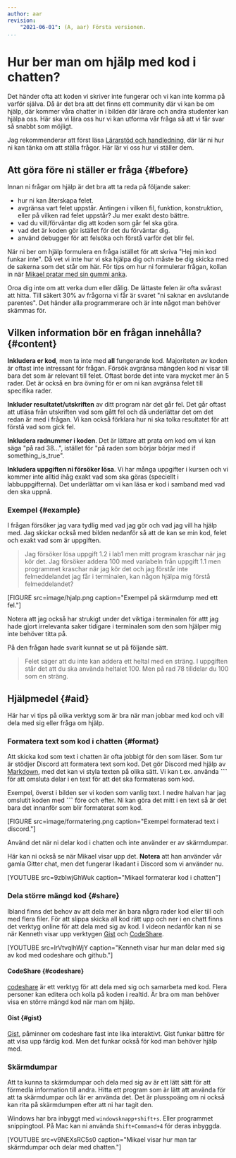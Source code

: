 ```yaml
---
author: aar
revision:
    "2021-06-01": (A, aar) Första versionen.
...
```

Hur ber man om hjälp med kod i chatten?
==================================

Det händer ofta att koden vi skriver inte fungerar och vi kan inte komma på varför själva. Då är det bra att det finns ett community där vi kan be om hjälp, där kommer våra chatter in i bilden där lärare och andra studenter kan hjälpa oss. Här ska vi lära oss hur vi kan utforma vår fråga så att vi får svar så snabbt som möjligt.

<!--more-->

Jag rekommenderar att först läsa [Lärarstöd och handledning](kurser/faq/lararstod-och-handledning), där lär ni hur ni kan tänka om att ställa frågor. Här lär vi oss hur vi ställer dem.



## Att göra före ni ställer er fråga {#before}

Innan ni frågar om hjälp är det bra att ta reda på följande saker:

- hur ni kan återskapa felet.
- avgränsa vart felet uppstår. Antingen i vilken fil, funktion, konstruktion, eller på vilken rad felet uppstår? Ju mer exakt desto bättre.
- vad du vill/förväntar dig att koden som går fel ska göra.
- vad det är koden gör istället för det du förväntar dig.
- använd debugger för att felsöka och förstå varför det blir fel.

När ni ber om hjälp formulera en fråga istället för att skriva "Hej min kod funkar inte". Då vet vi inte hur vi ska hjälpa dig och måste be dig skicka med de sakerna som det står om här. För tips om hur ni formulerar frågan, kollan in när [Mikael pratar med sin gummi anka](https://dbwebb.se/kurser/faq/lararstod-och-handledning#anka).

Oroa dig inte om att verka dum eller dålig. De lättaste felen är ofta svårast att hitta. Till säkert 30% av frågorna vi får är svaret "ni saknar en avslutande parentes". Det händer alla programmerare och är inte något man behöver skämmas för. 



## Vilken information bör en frågan innehålla? {#content}

**Inkludera er kod**, men ta inte med **all** fungerande kod. Majoriteten av koden är oftast inte intressant för frågan. Försök avgränsa mängden kod ni visar till bara det som är relevant till felet. Oftast borde det inte vara mycket mer än 5 rader. Det är också en bra övning för er om ni kan avgränsa felet till specifika rader. 

**Inkluder resultatet/utskriften** av ditt program när det går fel. Det går oftast att utläsa från utskriften vad som gått fel och då underlättar det om det redan är med i frågan. Vi kan också förklara hur ni ska tolka resultatet för att förstå vad som gick fel.

**Inkludera radnummer i koden**. Det är lättare att prata om kod om vi kan säga "på rad 38...", istället för "på raden som börjar börjar med if something_is_true".

**Inkludera uppgiften ni försöker lösa**. Vi har många uppgifter i kursen och vi kommer inte alltid ihåg exakt vad som ska göras (speciellt i labbuppgifterna). Det underlättar om vi kan läsa er kod i samband med vad den ska uppnå.



### Exempel {#example}

I frågan försöker jag vara tydlig med vad jag gör och vad jag vill ha hjälp med. Jag skickar också med bilden nedanför så att de kan se min kod, felet och exakt vad som är uppgiften.

> Jag försöker lösa uppgift 1.2 i lab1 men mitt program kraschar när jag kör det. Jag försöker addera 100 med variabeln från uppgift 1.1 men programmet kraschar när jag kör det och jag förstår inte felmeddelandet jag får i terminalen, kan någon hjälpa mig förstå felmeddelandet?


[FIGURE src=image/hjalp.png caption="Exempel på skärmdump med ett fel."]

Notera att jag också har strukigt under det viktiga i terminalen för attt jag hade gjort irrelevanta saker tidigare i terminalen som den som hjälper mig inte behöver titta på.

På den frågan hade svarit kunnat se ut på följande sätt.

> Felet säger att du inte kan addera ett heltal med en sträng. I uppgiften står det att du ska använda heltalet 100. Men på rad 78 tilldelar du 100 som en sträng.



## Hjälpmedel {#aid}

Här har vi tips på olika verktyg som är bra när man jobbar med kod och vill dela med sig eller fråga om hjälp.

### Formatera text som kod i chatten {#format}

Att skicka kod som text i chatten är ofta jobbigt för den som läser. Som tur är stödjer Discord att formatera text som kod. Det gör Discord med hjälp av [Markdown](https://guides.github.com/features/mastering-markdown/), med det kan vi styla texten på olika sätt. Vi kan t.ex. använda **\`\`\`** för att omsluta delar i en text för att det ska formateras som kod.

Exempel, överst i bilden ser vi koden som vanlig text. I nedre halvan har jag omslutit koden med **\`\`\`** före och efter. Ni kan göra det mitt i en text så är det bara det innanför som blir formaterat som kod.

[FIGURE src=image/formatering.png caption="Exempel formaterad text i discord."]

Använd det när ni delar kod i chatten och inte använder er av skärmdumpar.

Här kan ni också se när Mikael visar upp det. **Notera** att han använder vår gamla Gitter chat, men det fungerar likadant i Discord som vi använder nu.

[YOUTUBE src=9zbIwjGhWuk caption="Mikael formaterar kod i chatten"]



### Dela större mängd kod {#share}

Ibland finns det behov av att dela mer än bara några rader kod eller till och med flera filer. För att slippa skicka all kod rätt upp och ner i en chatt finns det verktyg online för att dela med sig av kod. I videon nedanför kan ni se när Kenneth visar upp verktygen [Gist](https://gist.github.com/) och [CodeShare](https://codeshare.io/).

[YOUTUBE src=lrVtvqlhWjY caption="Kenneth visar hur man delar med sig av kod med codeshare och github."]

#### CodeShare {#codeshare}

[codeshare](https://codeshare.io/) är ett verktyg för att dela med sig och samarbeta med kod. Flera personer kan editera och kolla på koden i realtid. Är bra om man behöver visa en större mängd kod när man om hjälp.

#### Gist {#gist}

[Gist](https://gist.github.com/), påminner om codeshare fast inte lika interaktivt. Gist funkar bättre för att visa upp färdig kod. Men det funkar också för kod man behöver hjälp med.



### Skärmdumpar

Att ta kunna ta skärmdumpar och dela med sig av är ett lätt sätt för att förmedla information till andra. Hitta ett program som är lätt att använda för att ta skärmdumpar och lär er använda det. Det är plusspoäng om ni också kan rita på skärmdumpen efter att ni har tagit den.

Windows har bra inbyggt med `windowsknapp+shift+s`. Eller programmet snippingtool. På Mac kan ni använda `Shift+Command+4` för deras inbyggda.

[YOUTUBE src=v9NEXsRC5s0 caption="Mikael visar hur man tar skärmdumpar och delar med chatten."]
